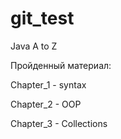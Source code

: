 # git_test
Java A to Z

Пройденный материал:


Chapter_1 - syntax 

Chapter_2 - OOP
 
Chapter_3 - Collections 

